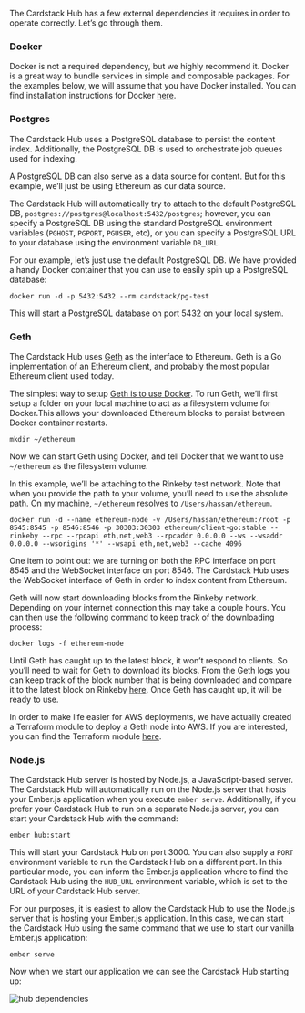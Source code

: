 The Cardstack Hub has a few external dependencies it requires in order to operate correctly. Let’s go through them.

### Docker
Docker is not a required dependency, but we highly recommend it. Docker is a great way to bundle services in simple and composable packages. For the examples below, we will assume that you have Docker installed. You can find installation instructions for Docker [here](https://www.docker.com/get-started).

### Postgres
The Cardstack Hub uses a PostgreSQL database to persist the content index. Additionally, the PostgreSQL DB is used to orchestrate job queues used for indexing.

A PostgreSQL DB can also serve as a data source for content. But for this example, we’ll just be using Ethereum as our data source. 

The Cardstack Hub will automatically try to attach to the default PostgreSQL DB, `postgres://postgres@localhost:5432/postgres`; however, you can specify a PostgreSQL DB using the standard PostgreSQL environment variables (`PGHOST`, `PGPORT`, `PGUSER`, etc), or you can specify a PostgreSQL URL to your database using the environment variable `DB_URL`.

For our example, let’s just use the default PostgreSQL DB. We have provided a handy Docker container that you can use to easily spin up a PostgreSQL database:

`docker run -d -p 5432:5432 --rm cardstack/pg-test`

This will start a PostgreSQL database on port 5432 on your local system.
### Geth
The Cardstack Hub uses [Geth](https://github.com/ethereum/go-ethereum/wiki/geth) as the interface to Ethereum. Geth is a Go implementation of an Ethereum client, and probably the most popular Ethereum client used today.

The simplest way to setup [Geth is to use Docker](https://hub.docker.com/r/ethereum/client-go/). To run Geth, we’ll first setup a folder on your local machine to act as a filesystem volume for Docker.This allows your downloaded Ethereum blocks to persist between Docker container restarts.

`mkdir ~/ethereum`

Now we can start Geth using Docker, and tell Docker that we want to use `~/ethereum` as the filesystem volume.

In this example, we’ll be attaching to the Rinkeby test network. Note that when you provide the path to your volume, you’ll need to use the absolute path. On my machine, `~/ethereum` resolves to `/Users/hassan/ethereum`.

`docker run -d --name ethereum-node -v /Users/hassan/ethereum:/root -p 8545:8545 -p 8546:8546 -p 30303:30303 ethereum/client-go:stable --rinkeby --rpc --rpcapi eth,net,web3 --rpcaddr 0.0.0.0 --ws --wsaddr 0.0.0.0 --wsorigins '*' --wsapi eth,net,web3 --cache 4096`

One item to point out: we are turning on both the RPC interface on port 8545 and the WebSocket interface on port 8546. The Cardstack Hub uses the WebSocket interface of Geth in order to index content from Ethereum.

Geth will now start downloading blocks from the Rinkeby network. Depending on your internet connection this may take a couple hours. You can then use the following command to keep track of the downloading process:

`docker logs -f ethereum-node`

Until Geth has caught up to the latest block, it won’t respond to clients. So you’ll need to wait for Geth to download its blocks. From the Geth logs you can keep track of the block number that is being downloaded and compare it to the latest block on Rinkeby [here](https://www.rinkeby.io/#stats). Once Geth has caught up, it will be ready to use.

In order to make life easier for AWS deployments, we have actually created a Terraform module to deploy a Geth node into AWS. If you are interested, you can find the Terraform module [here](https://registry.terraform.io/modules/cardstack/ethereum-node/aws/).

### Node.js

The Cardstack Hub server is hosted by Node.js, a JavaScript-based server. The Cardstack Hub will automatically run on the Node.js server that hosts your Ember.js application when you execute `ember serve`. Additionally, if you prefer your Cardstack Hub to run on a separate Node.js server, you can start your Cardstack Hub with the command:

`ember hub:start`

This will start your Cardstack Hub on port 3000. You can also supply a `PORT` environment variable to run the Cardstack Hub on a different port. In this particular mode, you can inform the Ember.js application where to find the Cardstack Hub using the `HUB_URL` environment variable, which is set to the URL of your Cardstack Hub server.

For our purposes, it is easiest to allow the Cardstack Hub to use the Node.js server that is hosting your Ember.js application. In this case, we can start the Cardstack Hub using the same command that we use to start our vanilla Ember.js application:

`ember serve`

Now when we start our application we can see the Cardstack Hub starting up:

![hub dependencies](/images/hubdependencies.png)


